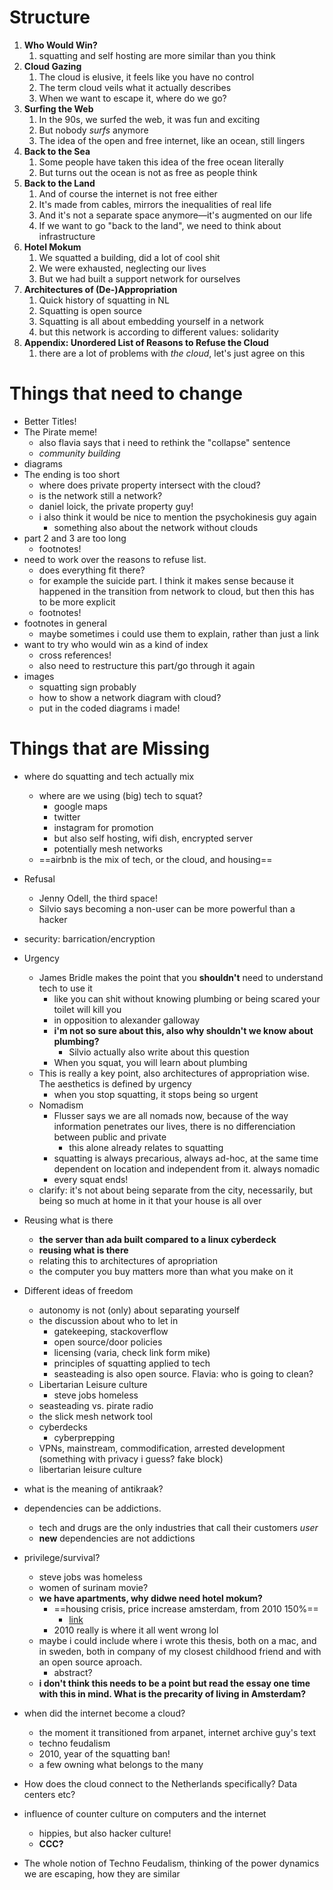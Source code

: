 # Structure

1. **Who Would Win?**
   1. squatting and self hosting are more similar than you think
2. **Cloud Gazing**
   1. The cloud is elusive, it feels like you have no control
   2. The term cloud veils what it actually describes
   3. When we want to escape it, where do we go?
3. **Surfing the Web**
   1. In the 90s, we surfed the web, it was fun and exciting
   2. But nobody *surfs* anymore
   3. The idea of the open and free internet, like an ocean, still lingers
4. **Back to the Sea**
   1. Some people have taken this idea of the free ocean literally
   2. But turns out the ocean is not as free as people think
5. **Back to the Land**
   1. And of course the internet is not free either
   2. It's made from cables, mirrors the inequalities of real life
   3. And it's not a separate space anymore—it's augmented on our life
   4. If we want to go "back to the land", we need to think about infrastructure
6. **Hotel Mokum**
   1. We squatted a building, did a lot of cool shit
   2. We were exhausted, neglecting our lives
   3. But we had built a support network for ourselves
7. **Architectures of (De-)Appropriation**
   1. Quick history of squatting in NL
   2. Squatting is open source
   3. Squatting is all about embedding yourself in a network
   4. but this network is according to different values: solidarity
8. **Appendix: Unordered List of Reasons to Refuse the Cloud**
   1. there are a lot of problems with *the cloud*, let's just agree on this

# Things that need to change

- Better Titles!
- The Pirate meme!
  - also flavia says that i need to rethink the "collapse" sentence
  - *community building*
- diagrams
- The ending is too short
  - where does private property intersect with the cloud?
  - is the network still a network?
  - daniel loick, the private property guy!
  - i also think it would be nice to mention the psychokinesis guy again
    - something also about the network without clouds
- part 2 and 3 are too long
  - footnotes!
- need to work over the reasons to refuse list.
  - does everything fit there?
  - for example the suicide part. I think it makes sense because it happened in the transition from network to cloud, but then this has to be more explicit
  - footnotes!
- footnotes in general
  - maybe sometimes i could use them to explain, rather than just a link
- want to try who would win as a kind of index
  - cross references!
  - also need to restructure this part/go through it again
- images
  - squatting sign probably
  - how to show a network diagram with cloud?
  - put in the coded diagrams i made!

# Things that are Missing

- where do squatting and tech actually mix
  - where are we using (big) tech to squat?
    - google maps
    - twitter
    - instagram for promotion
    - but also self hosting, wifi dish, encrypted server
    - potentially mesh networks
  - ==airbnb is the mix of tech, or the cloud, and housing==
- Refusal
  - Jenny Odell, the third space!
  - Silvio says becoming a non-user can be more powerful than a hacker

- security: barrication/encryption
- Urgency
  - James Bridle makes the point that you **shouldn't** need to understand tech to use it
    - like you can shit without knowing plumbing or being scared your toilet will kill you
    - in opposition to alexander galloway
    - **i'm not so sure about this, also why shouldn't we know about plumbing?**
      - Silvio actually also write about this question
    - When you squat, you will learn about plumbing
  - This is really a key point, also architectures of appropriation wise. The aesthetics is defined by urgency
    - when you stop squatting, it stops being so urgent
  - Nomadism
    - Flusser says we are all nomads now, because of the way information penetrates our lives, there is no differenciation between public and private
      - this alone already relates to squatting
    - squatting is always precarious, always ad-hoc, at the same time dependent on location and independent from it. always nomadic
    - every squat ends!
  - clarify: it's not about being separate from the city, necessarily, but being so much at home in it that your house is all over
- Reusing what is there
  - **the server than ada built compared to a linux cyberdeck**
  - **reusing what is there**
  - relating this to architectures of apropriation
  - the computer you buy matters more than what you make on it
- Different ideas of freedom
  - autonomy is not (only) about separating yourself
  - the discussion about who to let in
    - gatekeeping, stackoverflow
    - open source/door policies
    - licensing (varia, check link form mike)
    - principles of squatting applied to tech
    - seasteading is also open source. Flavia: who is going to clean?
  - Libertarian Leisure culture
    - steve jobs homeless
  - seasteading vs. pirate radio
  - the slick mesh network tool
  - cyberdecks
    - cyberprepping
  - VPNs, mainstream, commodification, arrested development (something with privacy i guess? fake block)
  - libertarian leisure culture
- what is the meaning of antikraak?

- dependencies can be addictions.
  - tech and drugs are the only industries that call their customers *user*
  - **new** dependencies are not addictions
- privilege/survival?
  - steve jobs was homeless
  - women of surinam movie?
  - **we have apartments, why didwe need hotel mokum?**
    - ==housing crisis, price increase amsterdam, from 2010 150%==
      - [link](https://www.statista.com/statistics/612227/average-rent-in-four-largest-cities-in-the-netherlands-by-city/)
    - 2010 really is where it all went wrong lol
  - maybe i could include where i wrote this thesis, both on a mac, and in sweden, both in company of my closest childhood friend and with an open source aproach.
    - abstract?
  - **i don't think this needs to be a point but read the essay one time with this in mind. What is the precarity of living in Amsterdam?**
- when did the internet become a cloud?
  - the moment it transitioned from arpanet, internet archive guy's text
  - techno feudalism
  - 2010, year of the squatting ban!
  - a few owning what belongs to the many
- How does the cloud connect to the Netherlands specifically? Data centers etc?
- influence of counter culture on computers and the internet
  - hippies, but also hacker culture!
  - **CCC?**
- The whole notion of Techno Feudalism, thinking of the power dynamics we are escaping, how they are similar